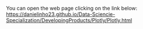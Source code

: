 
You can open the web page clicking on the link below:
https://danielinho23.github.io/Data-Sciencie-Specialization/DevelopingProducts/Plotly/Plotly.html
